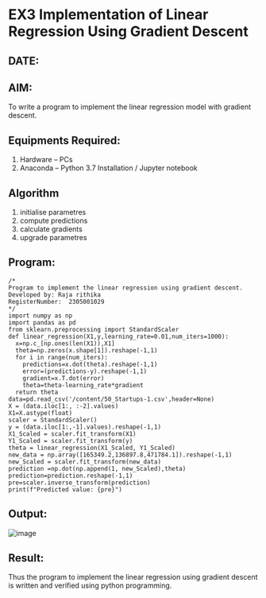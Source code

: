 # EX3 Implementation of Linear Regression Using Gradient Descent
## DATE:

## AIM:
To write a program to implement the linear regression model with gradient descent.

## Equipments Required:
1. Hardware – PCs
2. Anaconda – Python 3.7 Installation / Jupyter notebook

## Algorithm
1. initialise parametres
2. compute predictions
3. calculate gradients
4. upgrade parametres

## Program:
```
/*
Program to implement the linear regression using gradient descent.
Developed by: Raja rithika
RegisterNumber:  2305001029
*/
import numpy as np
import pandas as pd
from sklearn.preprocessing import StandardScaler
def linear_regression(X1,y,learning_rate=0.01,num_iters=1000):
  x=np.c_[np.ones(len(X1)),X1]
  theta=np.zeros(x.shape[1]).reshape(-1,1)
  for i in range(num_iters):
    predictions=x.dot(theta).reshape(-1,1)
    error=(predictions-y).reshape(-1,1)
    gradient=x.T.dot(error)
    theta=theta-learning_rate*gradient
  return theta
data=pd.read_csv('/content/50_Startups-1.csv',header=None)
X = (data.iloc[1:, :-2].values)
X1=X.astype(float)
scaler = StandardScaler()
y = (data.iloc[1:,-1].values).reshape(-1,1)
X1_Scaled = scaler.fit_transform(X1)
Y1_Scaled = scaler.fit_transform(y)
theta = linear_regression(X1_Scaled, Y1_Scaled)
new_data = np.array([165349.2,136897.8,471784.1]).reshape(-1,1)
new_Scaled = scaler.fit_transform(new_data)
prediction =np.dot(np.append(1, new_Scaled),theta)
prediction=prediction.reshape(-1,1)
pre=scaler.inverse_transform(prediction)
print(f"Predicted value: {pre}")
```

## Output:

![image](https://github.com/user-attachments/assets/e935a9a7-a268-47f3-9974-9436ef23d1a9)



## Result:
Thus the program to implement the linear regression using gradient descent is written and verified using python programming.
